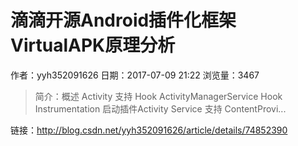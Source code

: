 # 滴滴开源Android插件化框架VirtualAPK原理分析
作者：yyh352091626
日期：2017-07-09 21:22
浏览量：3467
> 简介：概述
Activity 支持
Hook ActivityManagerService
Hook Instrumentation
启动插件Activity
Service 支持
ContentProvi...

 链接：http://blog.csdn.net/yyh352091626/article/details/74852390
